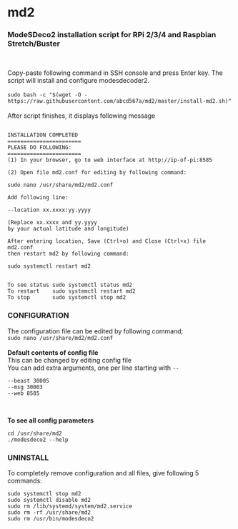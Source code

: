 # md2
### ModeSDeco2 installation script for RPi 2/3/4 and Raspbian Stretch/Buster

</br>

Copy-paste following command in SSH console and press Enter key. The script will install and configure modesdecoder2. </br></br>
`sudo bash -c "$(wget -O - https://raw.githubusercontent.com/abcd567a/md2/master/install-md2.sh)" `</br></br>
After script finishes, it displays following message
```

INSTALLATION COMPLETED
=======================
PLEASE DO FOLLOWING:
=======================
(1) In your browser, go to web interface at http://ip-of-pi:8585

(2) Open file md2.conf for editing by following command:

sudo nano /usr/share/md2/md2.conf

Add following line:

--location xx.xxxx:yy.yyyy

(Replace xx.xxxx and yy.yyyy
by your actual latitude and longitude)

After entering location, Save (Ctrl+o) and Close (Ctrl+x) file md2.conf
then restart md2 by following command:

sudo systemctl restart md2


To see status sudo systemctl status md2
To restart    sudo systemctl restart md2
To stop       sudo systemctl stop md2
```

### CONFIGURATION </br>
The configuration file can be edited by following command; </br>
`sudo nano /usr/share/md2/md2.conf ` </br></br>
**Default contents of config file**</br>
This can be changed by editing config file</br>
You can add extra arguments, one per line starting with `--` </br>

```
--beast 30005
--msg 30003
--web 8585

```
</br>

**To see all config parameters** </br>
```
cd /usr/share/md2
./modesdeco2 --help
```

### UNINSTALL </br>
To completely remove configuration and all files, give following 5 commands:
```
sudo systemctl stop md2 
sudo systemctl disable md2 
sudo rm /lib/systemd/system/md2.service 
sudo rm -rf /usr/share/md2 
sudo rm /usr/bin/modesdeco2
```
